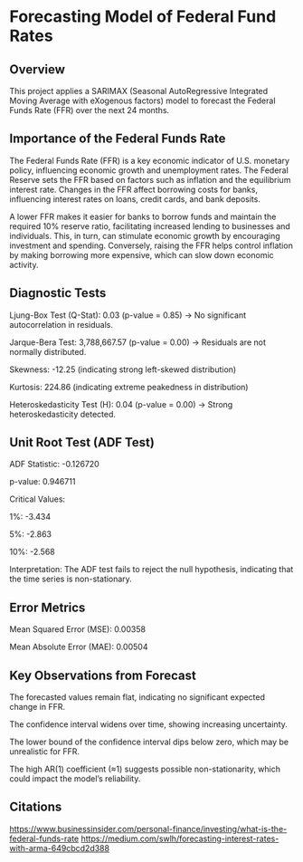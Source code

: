 # Forecasting Model of Federal Fund Rates

## Overview

This project applies a SARIMAX (Seasonal AutoRegressive Integrated Moving Average with eXogenous factors) model to forecast the Federal Funds Rate (FFR) over the next 24 months.

## Importance of the Federal Funds Rate

The Federal Funds Rate (FFR) is a key economic indicator of U.S. monetary policy, influencing economic growth and unemployment rates. The Federal Reserve sets the FFR based on factors such as inflation and the equilibrium interest rate. Changes in the FFR affect borrowing costs for banks, influencing interest rates on loans, credit cards, and bank deposits.

A lower FFR makes it easier for banks to borrow funds and maintain the required 10% reserve ratio, facilitating increased lending to businesses and individuals. This, in turn, can stimulate economic growth by encouraging investment and spending. Conversely, raising the FFR helps control inflation by making borrowing more expensive, which can slow down economic activity.


## Diagnostic Tests

Ljung-Box Test (Q-Stat): 0.03 (p-value = 0.85) → No significant autocorrelation in residuals.

Jarque-Bera Test: 3,788,667.57 (p-value = 0.00) → Residuals are not normally distributed.

Skewness: -12.25 (indicating strong left-skewed distribution)

Kurtosis: 224.86 (indicating extreme peakedness in distribution)

Heteroskedasticity Test (H): 0.04 (p-value = 0.00) → Strong heteroskedasticity detected.

## Unit Root Test (ADF Test)

ADF Statistic: -0.126720

p-value: 0.946711

Critical Values:

1%: -3.434

5%: -2.863

10%: -2.568

Interpretation: The ADF test fails to reject the null hypothesis, indicating that the time series is non-stationary.

## Error Metrics

Mean Squared Error (MSE): 0.00358

Mean Absolute Error (MAE): 0.00504

## Key Observations from Forecast

The forecasted values remain flat, indicating no significant expected change in FFR.

The confidence interval widens over time, showing increasing uncertainty.

The lower bound of the confidence interval dips below zero, which may be unrealistic for FFR.

The high AR(1) coefficient (≈1) suggests possible non-stationarity, which could impact the model’s reliability.


## Citations
https://www.businessinsider.com/personal-finance/investing/what-is-the-federal-funds-rate
https://medium.com/swlh/forecasting-interest-rates-with-arma-649cbcd2d388
